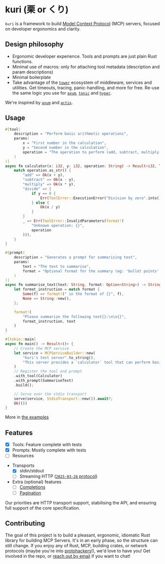 # kuri (栗 or くり)

`kuri` is a framework to build [Model Context Protocol][mcp-docs] (MCP) servers, focused on developer ergonomics and clarity.

## Design philosophy

- Ergonomic developer experience. Tools and prompts are just plain Rust functions.
- Minimal use of macros: only for attaching tool metadata (description and param descriptions)
- Minimal boilerplate
- Take advantage of the [`tower`] ecosystem of middleware, services and utilities. Get timeouts, tracing, panic-handling, and more for free. Re-use the same logic you use for [`axum`], [`tonic`] and [`hyper`].

We're inspired by [`axum`] and [`actix`].

## Usage

```rust
#[tool(
    description = "Perform basic arithmetic operations",
    params(
        x = "First number in the calculation",
        y = "Second number in the calculation",
        operation = "The operation to perform (add, subtract, multiply, divide)"
    )
)]
async fn calculator(x: i32, y: i32, operation: String) -> Result<i32, ToolError> {
    match operation.as_str() {
        "add" => Ok(x + y),
        "subtract" => Ok(x - y),
        "multiply" => Ok(x * y),
        "divide" => {
            if y == 0 {
                Err(ToolError::ExecutionError("Division by zero".into()))
            } else {
                Ok(x / y)
            }
        }
        _ => Err(ToolError::InvalidParameters(format!(
            "Unknown operation: {}",
            operation
        ))),
    }
}

#[prompt(
    description = "Generates a prompt for summarising text",
    params(
        text = "The text to summarise",
        format = "Optional format for the summary (eg: 'bullet points' or 'Shakespeare')"
    )
)]
async fn summarise_text(text: String, format: Option<String>) -> String {
    let format_instruction = match format {
        Some(f) => format!(" in the format of {}", f),
        None => String::new(),
    };

    format!(
        "Please summarize the following text{}:\n\n{}",
        format_instruction, text
    )
}

#[tokio::main]
async fn main() -> Result<()> {
    // Create the MCP service
    let service = MCPServiceBuilder::new(
        "kuri's test server".to_string(),
        "This server provides a `calculator` tool that can perform basic arithmetic operations, and a prompt to summarise text.".to_string()
    )
    // Register the tool and prompt
    .with_tool(Calculator)
    .with_prompt(SummariseText)
    .build();

    // Serve over the stdio transport
    serve(service, StdioTransport::new()).await?;
    Ok(())
}
```

More in [the examples]

## Features

- [x] Tools: Feature complete with tests
- [x] Prompts: Mostly complete with tests
- [ ] Resources
- Transports
  - [x] stdin/stdout
  - [ ] Streaming HTTP ([`2025-03-26` protocol])
- Extra (optional) features
  - [ ] [Completions][mcp-completions]
  - [ ] [Pagination][mcp-pagination]

Our priorities are HTTP transport support, stabilising the API, and ensuring full support of the core specification.

## Contributing

The goal of this project is to build a pleasant, ergonomic, idiomatic Rust library for building MCP Servers. It's in an early phase, so the structure can still change. If you enjoy any of Rust, MCP, building crates, or network protocols (maybe you're into [protohackers](https://protohackers.com/)!), we'd love to have you! Get involved in the repo, or [reach out by email](mailto:aphel@indices.io) if you want to chat!

[`hyper`]: https://github.com/hyperium/hyper
[`tonic`]: https://github.com/hyperium/tonic
[`tower`]: https://github.com/tower-rs/tower
[`axum`]: https://github.com/tokio-rs/axum
[`actix`]: https://github.com/actix/actix-web
[mcp-docs]: https://modelcontextprotocol.io
[the examples]: examples/
[`2025-03-26` protocol]: https://modelcontextprotocol.io/specification/2025-03-26/basic/transports#streamable-http
[mcp-completions]: https://modelcontextprotocol.io/specification/2025-03-26/server/utilities/completion
[mcp-pagination]: https://spec.modelcontextprotocol.io/specification/2025-03-26/server/utilities/pagination/
